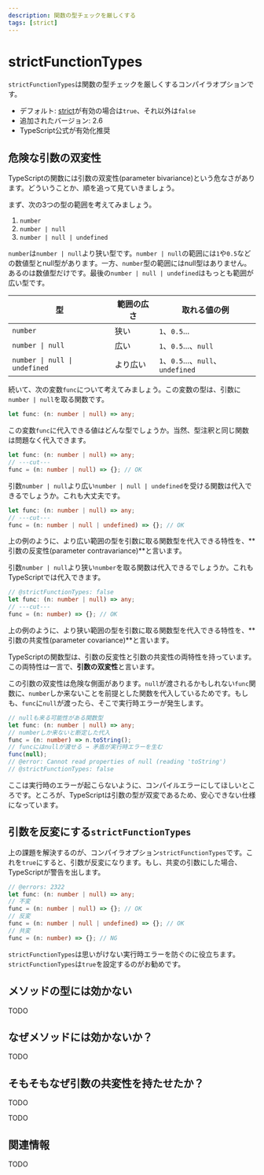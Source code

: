 ```yaml
---
description: 関数の型チェックを厳しくする
tags: [strict]
---
```


# strictFunctionTypes

`strictFunctionTypes`は関数の型チェックを厳しくするコンパイラオプションです。

- デフォルト: [strict](./strict.md)が有効の場合は`true`、それ以外は`false`
- 追加されたバージョン: 2.6
- TypeScript公式が有効化推奨

## 危険な引数の双変性

TypeScriptの関数には引数の双変性(parameter bivariance)という危なさがあります。どういうことか、順を追って見ていきましょう。

まず、次の3つの型の範囲を考えてみましょう。

1. `number`
2. `number | null`
3. `number | null | undefined`

`number`は`number | null`より狭い型です。`number | null`の範囲には`1`や`0.5`などの数値型とnull型があります。一方、`number`型の範囲にはnull型はありません。あるのは数値型だけです。最後の`number | null | undefined`はもっとも範囲が広い型です。

| 型                                               | 範囲の広さ | 取れる値の例                       |
| ------------------------------------------------ | ---------- | ---------------------------------- |
| `number`                                         | 狭い       | `1`、`0.5`...                      |
| <code>number &#124; null</code>                  | 広い       | `1`、`0.5`...、`null`              |
| <code>number &#124; null &#124; undefined</code> | より広い   | `1`、`0.5`...、`null`、`undefined` |

続いて、次の変数`func`について考えてみましょう。この変数の型は、引数に`number | null`を取る関数です。

```ts twoslash
let func: (n: number | null) => any;
```

この変数`func`に代入できる値はどんな型でしょうか。当然、型注釈と同じ関数は問題なく代入できます。

```ts twoslash
let func: (n: number | null) => any;
// ---cut---
func = (n: number | null) => {}; // OK
```

引数`number | null`より広い`number | null | undefined`を受ける関数は代入できるでしょうか。これも大丈夫です。

```ts twoslash
let func: (n: number | null) => any;
// ---cut---
func = (n: number | null | undefined) => {}; // OK
```

上の例のように、より広い範囲の型を引数に取る関数型を代入できる特性を、**引数の反変性(parameter contravariance)**と言います。

引数`number | null`より狭い`number`を取る関数は代入できるでしょうか。これもTypeScriptでは代入できます。

```ts twoslash
// @strictFunctionTypes: false
let func: (n: number | null) => any;
// ---cut---
func = (n: number) => {}; // OK
```

上の例のように、より狭い範囲の型を引数に取る関数型を代入できる特性を、**引数の共変性(parameter covariance)**と言います。

TypeScriptの関数型は、引数の反変性と引数の共変性の両特性を持っています。この両特性は一言で、**引数の双変性**と言います。

この引数の双変性は危険な側面があります。`null`が渡されるかもしれない`func`関数に、`number`しか来ないことを前提とした関数を代入しているためです。もしも、`func`に`null`が渡ったら、そこで実行時エラーが発生します。

```ts twoslash
// nullも来る可能性がある関数型
let func: (n: number | null) => any;
// numberしか来ないと断定した代入
func = (n: number) => n.toString();
// funcにはnullが渡せる → 矛盾が実行時エラーを生む
func(null);
// @error: Cannot read properties of null (reading 'toString')
// @strictFunctionTypes: false
```

ここは実行時のエラーが起こらないように、コンパイルエラーにしてほしいところです。ところが、TypeScriptは引数の型が双変であるため、安心できない仕様になっています。

## 引数を反変にする`strictFunctionTypes`

上の課題を解決するのが、コンパイラオプション`strictFunctionTypes`です。これを`true`にすると、引数が反変になります。もし、共変の引数にした場合、TypeScriptが警告を出します。

```ts twoslash
// @errors: 2322
let func: (n: number | null) => any;
// 不変
func = (n: number | null) => {}; // OK
// 反変
func = (n: number | null | undefined) => {}; // OK
// 共変
func = (n: number) => {}; // NG
```

`strictFunctionTypes`は思いがけない実行時エラーを防ぐのに役立ちます。`strictFunctionTypes`は`true`を設定するのがお勧めです。

## メソッドの型には効かない

TODO

## なぜメソッドには効かないか？

TODO

## そもそもなぜ引数の共変性を持たせたか？

TODO

<TweetILearned>

TODO

</TweetILearned>

## 関連情報

TODO
